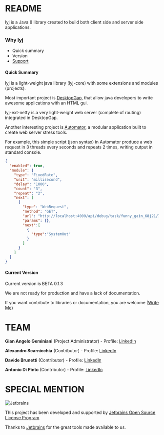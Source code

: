 # README #

lyj is a Java 8 library created to build both client side and server side applications.

### Why lyj ###

* Quick summary
* Version
* [Support](https://plus.google.com/u/0/+GianAngeloGeminiani)

#### Quick Summary ####
lyj is a light-weight java library (lyj-core) with some extensions and modules (projects).

Most important project is [DesktopGap](https://bitbucket.org/angelogeminiani/lyj/src/827bc77cf709fbfa3e0ac62d96ec57768f8c5551/projects/desktopgap/?at=master), that allow java developers to write awesome applications with an HTML gui.

lyj-ext-netty is a very light-weight web server (complete of routing) integrated in DesktopGap.

Another interesting project is [Automator](https://bitbucket.org/angelogeminiani/lyj/src/827bc77cf709fbfa3e0ac62d96ec57768f8c5551/projects/automator/?at=master), a modular application built to create web server stress tools.

For example, this simple script (json syntax) in Automator produce a web request in 3 threads every seconds and repeats 2 times, writing output in standard console.

```json
{
  "enabled": true,
  "module": {
    "type": "FixedRate",
    "unit": "millisecond",
    "delay": "1000",
    "count": "3",
    "repeat": "2",
    "next": [
      {
        "type": "WebRequest",
        "method": "GET",
        "url": "http://localhost:4000/api/debug/task/funny_gain_68j21/7b1ad7c0238c4cb36dea5875663a890a",
        "params": {},
        "next":[
          {
            "type":"SystemOut"
          }
        ]
      }
    ]
  }
}
```
#### Current Version ####
Current version is BETA 0.1.3

We are not ready for production and have a lack of documentation.

If you want contribute to libraries or documentation, you are welcome ([Write Me](https://plus.google.com/u/0/+GianAngeloGeminiani))

# TEAM #

**Gian Angelo Geminiani** (Project Administrator) -
Profile: [LinkedIn](https://www.linkedin.com/in/angelogeminiani/)

**Alexandro Scarnicchia** (Contributor) - 
Profile: [LinkedIn](https://www.linkedin.com/in/alexandro-scarnicchia-32142838/)

**Davide Brunetti** (Contributor) - 
Profile: [LinkedIn](https://www.linkedin.com/in/davide-brunetti-10487ba7/)

**Antonio Di Pinto** (Contributor) - 
Profile: [LinkedIn](https://www.linkedin.com/in/antoniodipinto/)

# SPECIAL MENTION #

![Jetbrains](https://bitbucket.org/angelogeminiani/lyj/raw/master/jetbrains.png)

This project has been developed and supported by [Jetbrains Open Source License Program](https://www.jetbrains.com/community/support/#section=open-source).

Thanks to [Jetbrains](https://www.jetbrains.com/) for the great tools made available to us.